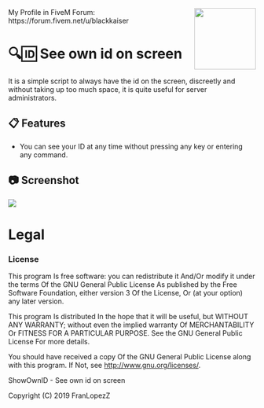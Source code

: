 <img src="https://i.imgur.com/gFNeiC5.png" width="125" height="125" align="right"/>
My Profile in FiveM Forum: https://forum.fivem.net/u/blackkaiser

# 🔍🆔 See own id on screen 

It is a simple script to always have the id on the screen, discreetly and without taking up too much space, it is quite useful for server administrators.


## 📋 Features

-   You can see your ID at any time without pressing any key or entering any command.

## 📷 Screenshot
<img src="https://i.imgur.com/r6isVYk.png"  align="center" />

# Legal
### License

This program Is free software: you can redistribute it And/Or modify it under the terms Of the GNU General Public License As published by the Free Software Foundation, either version 3 Of the License, Or (at your option) any later version.

This program Is distributed In the hope that it will be useful, but WITHOUT ANY WARRANTY; without even the implied warranty Of MERCHANTABILITY Or FITNESS FOR A PARTICULAR PURPOSE. See the GNU General Public License For more details.

You should have received a copy Of the GNU General Public License along with this program. If Not, see http://www.gnu.org/licenses/.

ShowOwnID - See own id on screen 

Copyright (C) 2019 FranLopezZ
